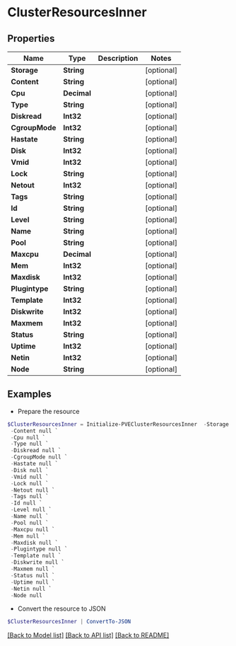 # ClusterResourcesInner
## Properties

Name | Type | Description | Notes
------------ | ------------- | ------------- | -------------
**Storage** | **String** |  | [optional] 
**Content** | **String** |  | [optional] 
**Cpu** | **Decimal** |  | [optional] 
**Type** | **String** |  | [optional] 
**Diskread** | **Int32** |  | [optional] 
**CgroupMode** | **Int32** |  | [optional] 
**Hastate** | **String** |  | [optional] 
**Disk** | **Int32** |  | [optional] 
**Vmid** | **Int32** |  | [optional] 
**Lock** | **String** |  | [optional] 
**Netout** | **Int32** |  | [optional] 
**Tags** | **String** |  | [optional] 
**Id** | **String** |  | [optional] 
**Level** | **String** |  | [optional] 
**Name** | **String** |  | [optional] 
**Pool** | **String** |  | [optional] 
**Maxcpu** | **Decimal** |  | [optional] 
**Mem** | **Int32** |  | [optional] 
**Maxdisk** | **Int32** |  | [optional] 
**Plugintype** | **String** |  | [optional] 
**Template** | **Int32** |  | [optional] 
**Diskwrite** | **Int32** |  | [optional] 
**Maxmem** | **Int32** |  | [optional] 
**Status** | **String** |  | [optional] 
**Uptime** | **Int32** |  | [optional] 
**Netin** | **Int32** |  | [optional] 
**Node** | **String** |  | [optional] 

## Examples

- Prepare the resource
```powershell
$ClusterResourcesInner = Initialize-PVEClusterResourcesInner  -Storage null `
 -Content null `
 -Cpu null `
 -Type null `
 -Diskread null `
 -CgroupMode null `
 -Hastate null `
 -Disk null `
 -Vmid null `
 -Lock null `
 -Netout null `
 -Tags null `
 -Id null `
 -Level null `
 -Name null `
 -Pool null `
 -Maxcpu null `
 -Mem null `
 -Maxdisk null `
 -Plugintype null `
 -Template null `
 -Diskwrite null `
 -Maxmem null `
 -Status null `
 -Uptime null `
 -Netin null `
 -Node null
```

- Convert the resource to JSON
```powershell
$ClusterResourcesInner | ConvertTo-JSON
```

[[Back to Model list]](../README.md#documentation-for-models) [[Back to API list]](../README.md#documentation-for-api-endpoints) [[Back to README]](../README.md)

